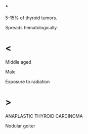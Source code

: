 # .

5-15% of thyroid tumors.

Spreads hematologically.

# <

Middle aged

Male

Exposure to radiation

# >

ANAPLASTIC THYROID CARCINOMA

Nodular goiter
